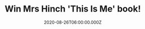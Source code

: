 ---
campaign-uuid: "c-762691fe-85dd-4864-9215-072b122b806c"
type: "Competition"
category: "Gifts"
date: "2020-08-26T06:00:00.000Z"
end-date: "2020-10-26T23:59:00.000Z"
disable-form: false
is_promoted: false
has_entry_page: true
title: "Win Mrs Hinch 'This Is Me' book!"
competition-description: "<p>From the No. 1 Sunday Times Bestselling Author of 'Hinch\
  \ Yourself Happy', we have on our hands 'This Is Me', the book by Mrs Hinch, where\
  \ you could discover the true story of the real Sophie Hinchliffe for the very first\
  \ time in her extraordinarily candid memoir.</p>\n<p>Want it? Click below for a\
  \ chance to win it now.</p>\n"
hero-header: "Win Mrs Hinch 'This Is Me' book!"
terms-confirmation: "N/A"
banner-img: "https://assets.expresslyapp.com/asset-62dac8b0-0494-4d00-b546-77700d5e4c4a.jpg"
logo-left-href: "http://club.expressly.io"
logo-left-image: "https://assets.expresslyapp.com/asset-03c382f6-f6a2-453f-93d9-ec0e16bb93b0.jpg"
logo-left-title: "Expressly club"
bg-image-hero: "https://assets.expresslyapp.com/asset-4e8ddad3-5a84-4ae4-a9e3-2ffbeaa5dd36.jpg"
bg-image-first: "https://assets.expresslyapp.com/asset-23972df9-b839-4e44-a46a-0d9b24dfb337.jpg"
section1-content: "<p>Discover the true story of the real Sophie Hinchliffe for the\
  \ very first time in her extraordinarily candid memoir: 'This Is Me'. A book where\
  \ Mrs Hinch tells you her highs and lows as well as her biggest fears and darkest\
  \ challenges.</p>\n<p>Click below for a chance to win.</p>\n"
entry-title: "Win Mrs Hinch 'This Is Me' book!"
entry-content: "<p>Enter the draw to win  Mrs Hinch 'This Is Me' book by completing\
  \ the form below before 23:59 on the 26th of October 2020.</p>\n"
has-winner: false
prize-description: "Mrs Hinch 'This Is Me' book!"
special-conditions: "Multiple entries are allowed up to one every day."
country-restrictions:
- "GB"
---